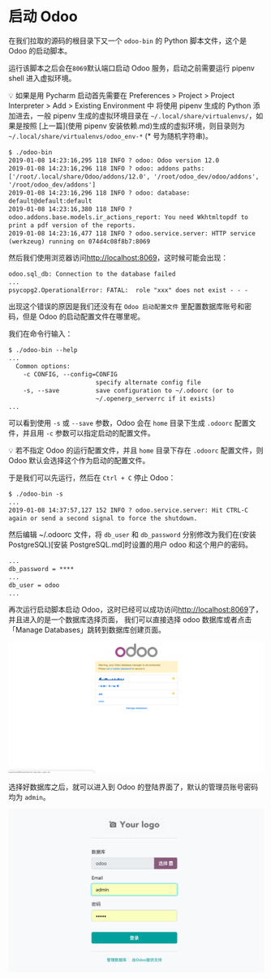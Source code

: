 # 启动 Odoo

在我们拉取的源码的根目录下又一个 `odoo-bin` 的 Python 脚本文件，这个是 Odoo 的启动脚本。  

运行该脚本之后会在`8069`默认端口启动 Odoo 服务，启动之前需要运行 pipenv shell 进入虚拟环境。  

💡 如果是用 Pycharm 启动首先需要在 Preferences > Project > Project Interpreter > Add > Existing Environment 中
将使用 pipenv 生成的 Python 添加进去，一般 pipenv 生成的虚拟环境目录在 `~/.local/share/virtualenvs/`，如果是按照
[上一篇](使用 pipenv 安装依赖.md)生成的虚拟环境，则目录则为 `~/.local/share/virtualenvs/odoo_env-*` (* 号为随机字符串)。

```shell
$ ./odoo-bin
2019-01-08 14:23:16,295 118 INFO ? odoo: Odoo version 12.0
2019-01-08 14:23:16,296 118 INFO ? odoo: addons paths: ['/root/.local/share/Odoo/addons/12.0', '/root/odoo_dev/odoo/addons', '/root/odoo_dev/addons']
2019-01-08 14:23:16,296 118 INFO ? odoo: database: default@default:default
2019-01-08 14:23:16,380 118 INFO ? odoo.addons.base.models.ir_actions_report: You need Wkhtmltopdf to print a pdf version of the reports.
2019-01-08 14:23:16,477 118 INFO ? odoo.service.server: HTTP service (werkzeug) running on 074d4c08f8b7:8069
```

然后我们使用浏览器访问[http://localhost:8069](http://localhost:8069)，这时候可能会出现：  

```plain
odoo.sql_db: Connection to the database failed
...
psycopg2.OperationalError: FATAL:  role "xxx" does not exist - - -
```

出现这个错误的原因是我们还没有在 `Odoo 启动配置文件` 里配置数据库账号和密码，但是 Odoo 的启动配置文件在哪里呢。  

我们在命令行输入：  

```shell
$ ./odoo-bin --help
...
  Common options:
    -c CONFIG, --config=CONFIG
                        specify alternate config file
    -s, --save          save configuration to ~/.odoorc (or to
                        ~/.openerp_serverrc if it exists)
...
```
可以看到使用 `-s` 或 `--save` 参数，Odoo 会在 `home` 目录下生成 `.odoorc` 配置文件，并且用 `-c` 参数可以指定启动的配置文件。  

💡 若不指定 Odoo 的运行配置文件，并且 `home` 目录下存在 `.odoorc` 配置文件，则 Odoo 默认会选择这个作为启动的配置文件。  

于是我们可以先运行，然后在 `Ctrl + C` 停止 Odoo：  

```shell
$ ./odoo-bin -s
...
2019-01-08 14:37:57,127 152 INFO ? odoo.service.server: Hit CTRL-C again or send a second signal to force the shutdown.
```

然后编辑 ~/.odoorc 文件，将 `db_user` 和 `db_password` 分别修改为我们在(安装 PostgreSQL)[安装 PostgreSQL.md]时设置的用户 odoo 和这个用户的密码。  
  
```plain
...
db_password = ****
...
db_user = odoo
...
```

再次运行启动脚本启动 Odoo，这时已经可以成功访问[http://localhost:8069](http://localhost:8069)了，并且进入的是一个数据库选择页面，
我们可以直接选择 odoo 数据库或者点击 「Manage Databases」跳转到数据库创建页面。  

![odoo-database](assets/images/odoo-database.png)

选择好数据库之后，就可以进入到 Odoo 的登陆界面了，默认的管理员账号密码均为 `admin`。  

![odoo-login-1](assets/images/odoo-login-1.png)

